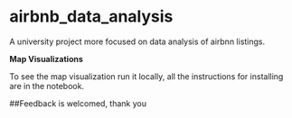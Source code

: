 # airbnb_data_analysis

A university project more focused on data analysis of airbnn listings.

**Map Visualizations**

To see the map visualization run it locally, all the instructions for installing are in the notebook.

##Feedback is welcomed, thank you
